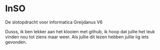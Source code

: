 # InSO
De slotopdracht voor informatica Greijdanus V6

Dusss, ik ben lekker aan het klooien met github, ik hoop dat jullie het leuk vinden nou tot ziens maar weer.
Als jullie dit lezen hebben jullie iig iets gevonden.
